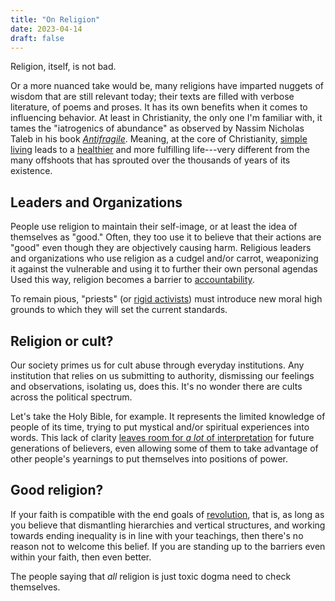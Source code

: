 ```yaml
---
title: "On Religion"
date: 2023-04-14
draft: false
---
```


Religion, itself, is not bad.

Or a more nuanced take would be, many religions have imparted nuggets of
wisdom that are still relevant today; their texts are filled with
verbose literature, of poems and proses. It has its own benefits when it
comes to influencing behavior. At least in Christianity, the only one
I'm familiar with, it tames the "iatrogenics of abundance" as observed
by Nassim Nicholas Taleb in his book [*Antifragile*](/antifragile).
Meaning, at the core of Christianity, [simple living](/simple-living) leads to a [healthier](/healthy)
and more fulfilling life---very different from the many offshoots that
has sprouted over the thousands of years of its existence.

## Leaders and Organizations

People use religion to maintain their self-image, or at least the idea
of themselves as "good." Often, they too use it to believe that their
actions are "good" even though they are objectively causing harm.
Religious leaders and organizations who use religion as a cudgel and/or
carrot, weaponizing it against the vulnerable and using it to further
their own personal agendas Used this way, religion becomes a barrier to
[accountability](/transformative-justice).

To remain pious, "priests" (or [rigid activists](/joyful-militancy/#rigid-radicalism))
must introduce new moral high grounds to which they will set the current
standards.

## Religion or cult?

Our society primes us for cult abuse through everyday institutions. Any
institution that relies on us submitting to authority, dismissing our
feelings and observations, isolating us, does this. It's no
wonder there are cults across the political spectrum.

Let's take the Holy Bible, for example. It represents the limited
knowledge of people of its time, trying to put mystical and/or spiritual
experiences into words.
This lack of clarity [leaves room for *a lot* of interpretation](/surrealism) for future generations of believers, even allowing some
of them to take advantage of other people's yearnings to put themselves
into positions of power.

## Good religion?

If your faith is compatible with the end goals of [revolution](/revolution),
that is, as long as you believe that dismantling hierarchies and
vertical structures, and working
towards ending inequality is in line with your teachings,
then there's no reason not to welcome this belief.
If you are standing up to the barriers even within your faith, then even
better.

The people saying that *all* religion is just toxic dogma need to check
themselves.
